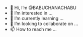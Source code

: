 - 👋 Hi, I’m @BABUCHANACHABU
- 👀 I’m interested in ...
- 🌱 I’m currently learning ...
- 💞️ I’m looking to collaborate on ...
- 📫 How to reach me ...

<!---
BABUCHANACHABU/BABUCHANACHABU is a ✨ special ✨ repository because its `README.md` (this file) appears on your GitHub profile.
You can click the Preview link to take a look at your changes.
--->
